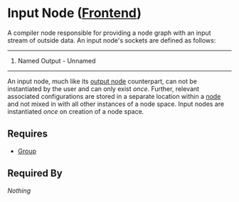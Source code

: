 # Input Node ([Frontend](../../../frontend.md))

A compiler node responsible for providing a node graph with an input stream of outside data. An input node's sockets are defined as follows:

___

1. Named Output - Unnamed<br>

___

An input node, much like its [output node](./output.md) counterpart, can not be instantiated by the user and can only exist *once*. Further, relevant associated configurations are stored in a separate location within a [node](../node.md) and not mixed in with all other instances of a node space. Input nodes are instantiated *once* on creation of a node space.

## Requires

- [Group](../../groups/group.md)

## Required By

*Nothing*
